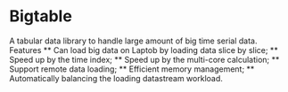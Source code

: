 # Bigtable
A tabular data library to handle large amount of big time serial data.
Features
** Can load big data on Laptob by loading data slice by slice;
** Speed up by the time index;
** Speed up by the multi-core calculation; 
** Support remote data loading;
** Efficient memory management;
** Automatically balancing the loading datastream workload.
